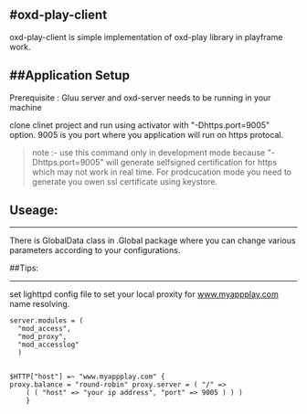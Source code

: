 
#oxd-play-client
----
oxd-play-client is simple implementation of oxd-play library in playframe work.

##Application Setup
---

Prerequisite : Gluu server and oxd-server needs to be running in your machine

clone clinet project and run using activator with "-Dhttps.port=9005" option.
9005 is you port where you application will run on https protocal.

>note :- use this command only in development mode because "-Dhttps.port=9005" will generate selfsigned certification for https which may not work in real time. For prodcucation mode you need to generate you owen ssl certificate using keystore.

## Useage:

---

There is GlobalData class in .Global package where you can change various parameters according to your configurations.


##Tips:

---

   set lighttpd config file to set your local proxity for www.myappplay.com name resolving.

    server.modules = (
      "mod_access",
      "mod_proxy",
      "mod_accesslog"
      )


    $HTTP["host"] =~ "www.myappplay.com" {
    proxy.balance = "round-robin" proxy.server = ( "/" =>
        ( ( "host" => "your ip address", "port" => 9005 ) ) )
        }

